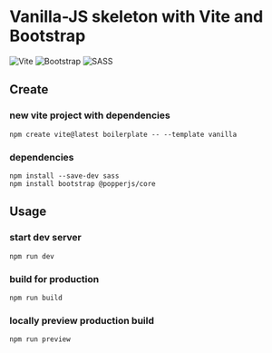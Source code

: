 # Vanilla-JS skeleton with Vite and Bootstrap

![Vite](https://img.shields.io/badge/vite-%23646CFF.svg?style=for-the-badge&logo=vite&logoColor=white)
![Bootstrap](https://img.shields.io/badge/bootstrap-%238511FA.svg?style=for-the-badge&logo=bootstrap&logoColor=white)
![SASS](https://img.shields.io/badge/SASS-hotpink.svg?style=for-the-badge&logo=SASS&logoColor=white)

## Create

### new vite project with dependencies
```shell
npm create vite@latest boilerplate -- --template vanilla
```
### dependencies
```shell
npm install --save-dev sass
npm install bootstrap @popperjs/core
```

## Usage

### start dev server
```shell
npm run dev
```

### build for production
```shell
npm run build
```

### locally preview production build
```shell
npm run preview
```